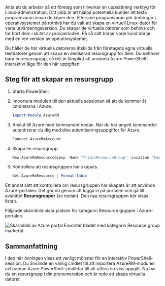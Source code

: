 Anta att du arbetar på ett företag som tillverkar en uppsättning verktyg för Linux-administration. Ditt jobb är att hjälpa potentiella kunder att testa programvaran innan de köper den. Eftersom programvaran gör ändringar i operativsystemet på rotnivå har du valt att skapa en virtuell Linux-dator för varje utvärderingsversion. Du skapar de virtuella datorer som behövs och tar bort dem i slutet av provperioden. På så sätt börjar varje kund börjar med en ren version av operativsystemet. 

Du håller de här virtuella datorerna åtskilda från företagets egna virtuella testdatorer genom att skapa en dedikerad resursgrupp för dem. Du behöver bara en resursgrupp, så det är lämpligt att använda Azure PowerShell i interaktivt läge för den här uppgiften.

## <a name="steps-to-create-a-resource-group"></a>Steg för att skapar en resursgrupp
<!---TODO: Update for sandbox.--->

1. Starta PowerShell.

1. Importera modulen till den aktuella sessionen så att du kommer åt cmdletarna i Azure.

   ```powershell
   Import-Module AzureRM
   ```

1. Anslut till Azure med kommandot nedan. När du har angett kommandot autentiserar du dig med dina autentiseringsuppgifter för Azure.

   ```powershell
   Connect-AzureRmAccount
   ```

1. Skapa en resursgrupp.

    ```powershell
    New-AzureRmResourceGroup -Name "TrialsResourceGroup" -Location "East US"
    ```

1. Kontrollera att resursgruppen har skapats.

    ```powershell
    Get-AzureRmResource | Format-Table
    ```

Ett annat sätt att kontrollera om resursgruppen har skapats är att använda Azure-portalen. Det gör du genom att logga in på portalen och gå till avsnittet **Resursgrupper** (se nedan). Den nya resursgruppen bör visas i listan.

Följande skärmbild visar platsen för kategorin Resource grupper i Azure-portalen.

![Skärmbild av Azure portal Favoriter bladet med kategorin Resource group markerat.](../media/6-listing-resource-groups.png)

## <a name="summary"></a>Sammanfattning
I den här övningen visas ett vanligt mönster för en interaktiv PowerShell-session. Du använde en vanlig cmdlet till att importera AzureRM-modulen och sedan Azure PowerShell-cmdletar till att utföra en viss uppgift. Nu har du en resursgrupp i din prenumeration och är redo att skapa virtuella datorer.